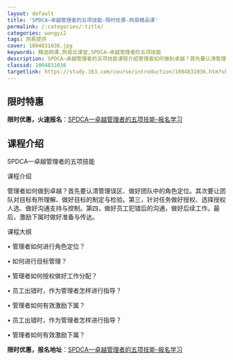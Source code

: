 ```yaml
---
layout: default
title: 'SPDCA—卓越管理者的五项技能-限时优惠-网易精品课'
permalink: /:categories/:title/
categories: wangyi2
tags: 网易提供
cover: 1004831036.jpg
keywords: 精选网课,网易云课堂,SPDCA—卓越管理者的五项技能
description: SPDCA—卓越管理者的五项技能课程介绍管理者如何做到卓越？首先要认清管理误区、做好团队中的角色定位。其次要让团队对目标
classid: 1004831036
targetlink: https://study.163.com/course/introduction/1004831036.htm?share=1&shareId=1025206652&utm_campaign=share&utm_medium=iphoneShare&utm_source=&utm_u=1025206652
---
```


## 限时特惠

**限时优惠，火速报名**：[SPDCA—卓越管理者的五项技能-报名学习](https://study.163.com/course/introduction/1004831036.htm?share=1&shareId=1025206652&utm_campaign=share&utm_medium=iphoneShare&utm_source=&utm_u=1025206652)

## 课程介绍

SPDCA—卓越管理者的五项技能



课程介绍

管理者如何做到卓越？首先要认清管理误区、做好团队中的角色定位。其次要让团队对目标有所理解、做好目标的制定与检验。第三，针对任务做好授权、选择授权人选、做好沟通支持与控制。第四，做好员工犯错后的沟通，做好后续工作。最后，激励下属时做好准备与传达。

课程大纲

•	管理者如何进行角色定位？

•	如何进行目标管理？

•	管理者如何授权做好工作分配？

•	员工出错时，作为管理者怎样进行指导？

•	管理者如何有效激励下属？

•	员工出错时，作为管理者怎样进行指导？

•	管理者如何有效激励下属？

**限时优惠，报名地址**：[SPDCA—卓越管理者的五项技能-报名学习](https://study.163.com/course/introduction/1004831036.htm?share=1&shareId=1025206652&utm_campaign=share&utm_medium=iphoneShare&utm_source=&utm_u=1025206652)

